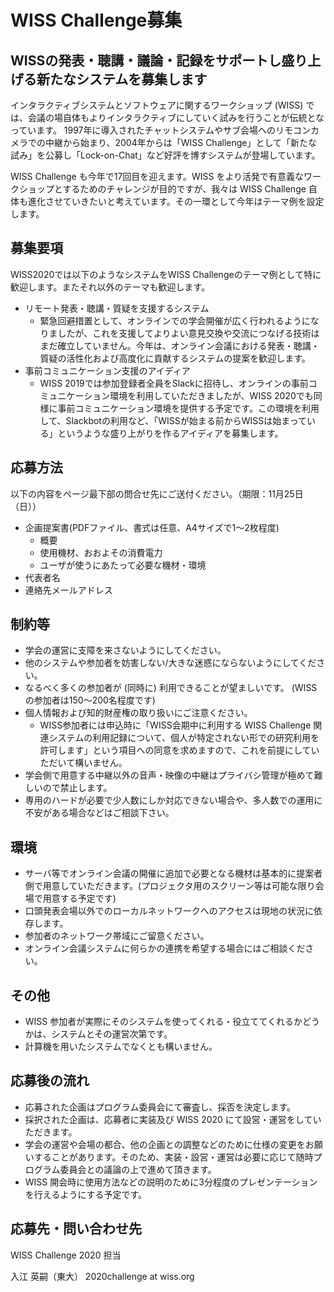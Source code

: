 # WISS Challenge募集

## WISSの発表・聴講・議論・記録をサポートし盛り上げる新たなシステムを募集します

インタラクティブシステムとソフトウェアに関するワークショップ (WISS) では、会議の場自体もよりインタラクティブにしていく試みを行うことが伝統となっています。 1997年に導入されたチャットシステムやサブ会場へのリモコンカメラでの中継から始まり、2004年からは「WISS Challenge」として「新たな試み」を公募し「Lock-on-Chat」など好評を博すシステムが登場しています。

WISS Challenge も今年で17回目を迎えます。WISS をより活発で有意義なワークショップとするためのチャレンジが目的ですが、我々は WISS Challenge 自体も進化させていきたいと考えています。その一環として今年はテーマ例を設定します。

## 募集要項

WISS2020では以下のようなシステムをWISS Challengeのテーマ例として特に歓迎します。またそれ以外のテーマも歓迎します。

- リモート発表・聴講・質疑を支援するシステム
  - 緊急回避措置として、オンラインでの学会開催が広く行われるようになりましたが、これを支援してよりよい意見交換や交流につなげる技術はまだ確立していません。今年は、オンライン会議における発表・聴講・質疑の活性化および高度化に貢献するシステムの提案を歓迎します。
- 事前コミュニケーション支援のアイディア
  - WISS 2019では参加登録者全員をSlackに招待し、オンラインの事前コミュニケーション環境を利用していただきましたが、WISS 2020でも同様に事前コミュニケーション環境を提供する予定です。この環境を利用して、Slackbotの利用など、「WISSが始まる前からWISSは始まっている」というような盛り上がりを作るアイディアを募集します。

## 応募方法

以下の内容をページ最下部の問合せ先にご送付ください。（期限：11月25日（日））

- 企画提案書(PDFファイル、書式は任意、A4サイズで1～2枚程度)
  - 概要
  - 使用機材、おおよその消費電力
  - ユーザが使うにあたって必要な機材・環境
- 代表者名
- 連絡先メールアドレス

## 制約等

- 学会の運営に支障を来さないようにしてください。
- 他のシステムや参加者を妨害しない/大きな迷惑にならないようにしてください。
- なるべく多くの参加者が (同時に) 利用できることが望ましいです。 (WISS の参加者は150～200名程度です)
- 個人情報および知的財産権の取り扱いにご注意ください。
  - WISS参加者には申込時に「WISS会期中に利用する WISS Challenge 関連システムの利用記録について、個人が特定されない形での研究利用を許可します」という項目への同意を求めますので、これを前提にしていただいて構いません。
- 学会側で用意する中継以外の音声・映像の中継はプライバシ管理が極めて難しいので禁止します。
- 専用のハードが必要で少人数にしか対応できない場合や、多人数での運用に不安がある場合などはご相談下さい。

## 環境

- サーバ等でオンライン会議の開催に追加で必要となる機材は基本的に提案者側で用意していただきます。(プロジェクタ用のスクリーン等は可能な限り会場で用意する予定です)
- 口頭発表会場以外でのローカルネットワークへのアクセスは現地の状況に依存します。
- 参加者のネットワーク帯域にご留意ください。
- オンライン会議システムに何らかの連携を希望する場合にはご相談ください。

## その他

- WISS 参加者が実際にそのシステムを使ってくれる・役立ててくれるかどうかは、システムとその運営次第です。
- 計算機を用いたシステムでなくとも構いません。

## 応募後の流れ

- 応募された企画はプログラム委員会にて審査し、採否を決定します。
- 採択された企画は、応募者に実装及び WISS 2020 にて設営・運営をしていただきます。
- 学会の運営や会場の都合、他の企画との調整などのために仕様の変更をお願いすることがあります。そのため、実装・設営・運営は必要に応じて随時プログラム委員会との議論の上で進めて頂きます。
- WISS 開会時に使用方法などの説明のために3分程度のプレゼンテーションを行えるようにする予定です。

## 応募先・問い合わせ先

WISS Challenge 2020 担当

入江 英嗣（東大） 2020challenge at wiss.org
